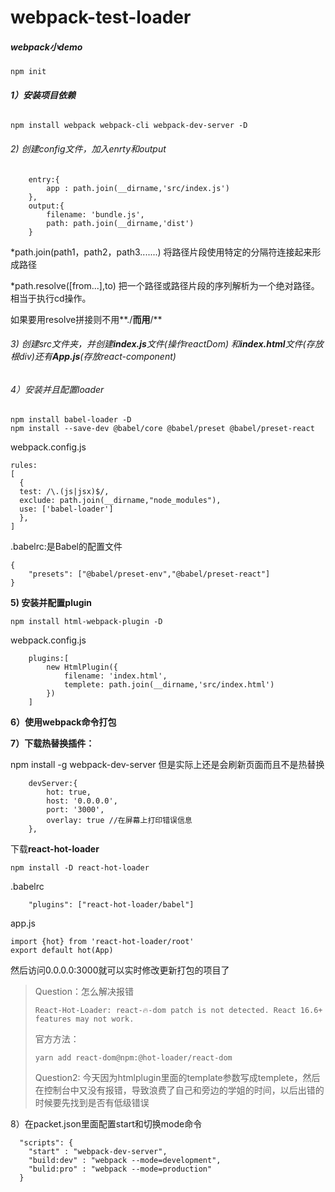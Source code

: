 # webpack-test-loader
##### webpack小demo

```
npm init
```

###### **1）安装项目依赖**

```
npm install webpack webpack-cli webpack-dev-server -D
```

###### 2) 创建config文件，加入enrty和output

```
    entry:{
        app : path.join(__dirname,'src/index.js')
    },
    output:{
        filename: 'bundle.js',
        path: path.join(__dirname,'dist')
    }
```

*path.join(path1，path2，path3.......) 将路径片段使用特定的分隔符连接起来形成路径

*path.resolve([from...],to) 把一个路径或路径片段的序列解析为一个绝对路径。相当于执行cd操作。

如果要用resolve拼接则不用**./**而用**/**



###### 3)  创建src文件夹，并创建**index.js**文件(操作reactDom) 和**index.html**文件(存放根div)还有**App.js**(存放react-component)



###### 4）安装并且配置loader

```
npm install babel-loader -D
npm install --save-dev @babel/core @babel/preset @babel/preset-react
```

webpack.config.js

```
rules:
[
  {
  test: /\.(js|jsx)$/,
  exclude: path.join(__dirname,"node_modules"),
  use: ['babel-loader']
  }, 
]
```

.babelrc:是Babel的配置文件

```
{
    "presets": ["@babel/preset-env","@babel/preset-react"]
}
```

**5) 安装并配置plugin**

```
npm install html-webpack-plugin -D
```

webpack.config.js

```
    plugins:[
        new HtmlPlugin({
            filename: 'index.html',
            templete: path.join(__dirname,'src/index.html')
        })
    ]
```

**6）使用webpack命令打包**

**7）下载热替换插件：**

npm install -g webpack-dev-server 但是实际上还是会刷新页面而且不是热替换

```
    devServer:{
        hot: true,
        host: '0.0.0.0',
        port: '3000',
        overlay: true //在屏幕上打印错误信息
    },
```

下载**react-hot-loader**

```
npm install -D react-hot-loader
```

.babelrc

```
    "plugins": ["react-hot-loader/babel"]
```

app.js

```
import {hot} from 'react-hot-loader/root'
export default hot(App)
```

然后访问0.0.0.0:3000就可以实时修改更新打包的项目了

> Question：怎么解决报错
>
> ```
> React-Hot-Loader: react-🔥-dom patch is not detected. React 16.6+ features may not work.
> ```
>
> 官方方法：
>
> ```
> yarn add react-dom@npm:@hot-loader/react-dom
> ```
>
> Question2: 今天因为htmlplugin里面的template参数写成templete，然后在控制台中又没有报错，导致浪费了自己和旁边的学姐的时间，以后出错的时候要先找到是否有低级错误

8）在packet.json里面配置start和切换mode命令

```
  "scripts": {
    "start" : "webpack-dev-server",
    "build:dev" : "webpack --mode=development",
    "bulid:pro" : "webpack --mode=production"
  }
```



